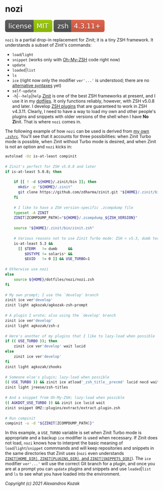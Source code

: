# nozi

[![MIT License](img/mit_license.svg)](img/mit_license.svg)
![ZSH version 4.3.11 and higher](img/zsh_4.3.11_plus.svg)

`nozi` is a partial drop-in replacement for Zinit; it is a tiny ZSH framework. It understands a subset of Zinit's commands:

* `load`/`light`
* `snippet` (works only with [Oh-My-ZSH](https://github.com/ohmyzsh/ohmyzsh) code right now)
* `update`
* `loaded`|`list`
* `ls`
* `ice` (right now only the modifier `ver'...'` is understood; there are no [alternative syntaxes](https://zdharma.github.io/zinit/wiki/Alternate-Ice-Syntax/) yet)
* `self-update`
* `-h`|`--help`|`help`
[Zinit](https://github.com/zdharma/zinit) is one of the best ZSH frameworks at present, and I use it in my [dotfiles](https://github.com/agkozak/dotfiles). It only functions reliably, however, with ZSH v5.0.8 and later. I develop [ZSH plugins](https://agkozak.github.io/) that are guaranteed to work in ZSH v4.3.11. Clearly, I need to have a way to load my own and other people's plugins and snippets with older versions of the shell when I have **No Zi**nit. That is where `nozi` comes in.

The following example of how `nozi` can be used is derived from [my own `.zshrc`](https://github.com/agkozak/dotfiles/blob/master/.zshrc`). You'll see that it accounts for three possibilities: when Zinit Turbo mode is possible, when Zinit without Turbo mode is desired, and when Zinit is not an option and `nozi` kicks in:

```sh
autoload -Uz is-at-least compinit

# Zinit's perfect for ZSH v5.0.8 and later
if is-at-least 5.0.8; then

    if [[ ! -d ${HOME}/.zinit/bin ]]; then
      mkdir -p "${HOME}/.zinit"
      git clone https://github.com/zdharma/zinit.git "${HOME}/.zinit/bin"
    fi

    # I like to have a ZSH version-specific .zcompdump file
    typeset -A ZINIT
    ZINIT[ZCOMPDUMP_PATH]="${HOME}/.zcompdump_${ZSH_VERSION}"

    source "${HOME}/.zinit/bin/zinit.zsh"

    # Various reasons not to use Zinit Turbo mode: ZSH < v5.3, dumb terminal, Solaris, root user
    is-at-least 5.3 &&
      [[ $TERM   != dumb     &&
         $OSTYPE != solaris* &&
         $EUID   != 0 ]] && USE_TURBO=1

# Otherwise use nozi
else
    source ${HOME}/dotfiles/nozi/nozi.zsh
fi

# My own prompt; I use the `develop' branch
zinit ice ver'develop'
zinit light agkozak/agkozak-zsh-prompt

# A plugin I wrote; also using the `develop' branch
zinit ice ver'develop'
zinit light agkozak/zsh-z

# Here's another of my plugins that I like to lazy-load when possible
if (( USE_TURBO )); then
    zinit ice ver'develop' wait lucid
else
    zinit ice ver'develop'
fi
zinit light agkozak/zhooks

# Someone else's plugin; lazy-load when possible
(( USE_TURBO )) && zinit ice atload'_zsh_title__precmd' lucid nocd wait
zinit light jreese/zsh-titles

# And a snippet from Oh-My-ZSH; lazy-load when possible
(( AGKDOT_USE_TURBO )) && zinit ice lucid wait
zinit snippet OMZ::plugins/extract/extract.plugin.zsh

# Run compinit
compinit -u -d "${ZINIT[ZCOMPDUMP_PATH]}"
```

In this example, a `USE_TURBO` variable is set when Zinit Turbo mode is appropriate and a backup `ice` modifier is used when necessary. If Zinit does not load, `nozi` knows how to interpret the basic meaning of `load`/`light`/`snippet` commmands and will keep repositories and snippets in the same directories that Zinit uses (`nozi` even understands [`ZINIT[HOME_DIR]`, `ZINIT[PLUGINS_DIR]`, and `ZINIT[SNIPPETS_DIR]`](https://github.com/zdharma/zinit#customizing-paths)). The `ice` modifier `ver'...'` will use the correct Git branch for a plugin, and once you are at a prompt you can `update` plugins and snippets and use `loaded`|`list` and `ls` to see what you have loaded into the environment.

*Copyright (c) 2021 Alexandros Kozak*
